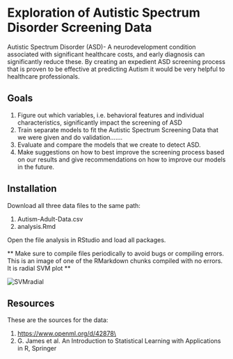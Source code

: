 # Exploration of Autistic Spectrum Disorder Screening Data
Autistic Spectrum Disorder (ASD)- A neurodevelopment condition associated with significant healthcare costs, and early diagnosis can significantly reduce these. By creating an expedient ASD screening process that is proven to be effective at predicting Autism it would be very helpful to healthcare professionals. 


## Goals 
1. Figure out which variables, i.e. behavioral features and individual characteristics, significantly impact the screening of ASD 
2. Train separate models to fit the Autistic Spectrum Screening Data  that we were given and do validation…….
3. Evaluate and compare the models that we create to detect ASD.
4. Make suggestions on how to best improve the screening process based on our results and give recommendations on how to improve our models in the future.

## Installation

Download all three data files to the same path: 
1. Autism-Adult-Data.csv
2. analysis.Rmd

Open the file analysis in RStudio and load all packages.

** Make sure to compile files periodically to avoid bugs or compiling errors. This is an image of one of the RMarkdown chunks compiled with no errors. It is radial SVM plot **

![SVMradial](https://user-images.githubusercontent.com/39391126/169956680-384235aa-47fa-4215-9f87-1db784573ab1.png)

## Resources
These are the sources for the data:

1. https://www.openml.org/d/42878\
2. G. James et al. An Introduction to Statistical Learning with Applications in R,  Springer

